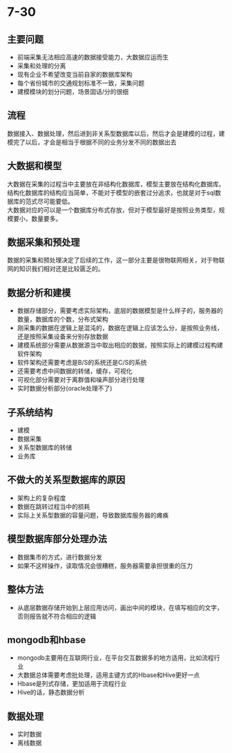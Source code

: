 # 7-30
## 主要问题
- 前端采集无法相应高速的数据接受能力，大数据应运而生
- 采集和处理的分离
- 现有企业不希望改变当前自家的数据库架构
- 每个省份城市的交通规划标准不一致，采集问题
- 建模模块的划分问题，场景固话/分的很细

## 流程
数据接入、数据处理，然后进到非关系型数据库以后，然后才会是建模的过程，建模完了以后，才会是相当于根据不同的业务分发不同的数据出去

## 大数据和模型
大数据在采集的过程当中主要放在非结构化数据库，模型主要放在结构化数据库。结构化数据库的结构应当简单，不能对于模型的嵌套过分追求，也就是对于sql数据库的范式尽可能要低。  
大数据对应的可以是一个数据库分布式存放，但对于模型最好是按照业务类型，规模要小，数量要多。

## 数据采集和预处理
数据的采集和预处理决定了后续的工作，这一部分主要是很物联网相关，对于物联网的知识我们相对还是比较匮乏的。

## 数据分析和建模
- 数据存储部分，需要考虑实际架构，底层的数据模型是什么样子的，服务器的数量，数据库的个数，分布式架构
- 刚采集的数据在逻辑上是混沌的，数据在逻辑上应该怎么分，是按照业务线，还是按照采集设备来分别存放数据
- 建模系统部分需要从数据源当中取出相应的数据，按照实际上的建模过程构建软件架构
- 软件架构还需要考虑是B/S的系统还是C/S的系统
- 还需要考虑中间数据的转储，缓存，可视化
- 可视化部分需要对于离群值和噪声部分进行处理
- 实时数据分析部分(oracle处理不了)

## 子系统结构
- 建模
- 数据采集
- 关系型数据库的转储
- 业务库

## 不做大的关系型数据库的原因
- 架构上的复杂程度
- 数据在跳转过程当中的损耗
- 实际上关系型数据的容量问题，导致数据库服务器的瘫痪

## 模型数据库部分处理办法
- 数据集市的方式，进行数据分发
- 如果不这样操作，读取情况会很糟糕，服务器需要承担很重的压力

## 整体方法
- 从底层数据存储开始到上层应用访问，画出中间的模块，在填写相应的文字，否则报告就不符合相应的逻辑

## mongodb和hbase
- mongodb主要用在互联网行业，在平台交互数据多的地方适用，比如流程行业  
- 大数据总体需要考虑批处理，适用主键方式的Hbase和Hive更好一点
- Hbase是列式存储，更加适用于流程行业
- Hive的话，静态数据分析

## 数据处理
- 实时数据
- 离线数据
